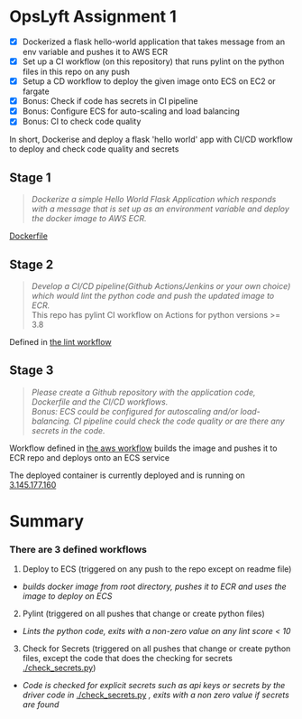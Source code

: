 # OpsLyft Assignment 1

- [x] Dockerized a flask hello-world application that takes message from an env variable and pushes it to AWS ECR
- [x] Set up a CI workflow (on this repository) that runs pylint on the python files in this repo on any push 
- [x] Setup a CD workflow to deploy the given image onto ECS on EC2 or fargate
- [x] Bonus: Check if code has secrets in CI pipeline
- [x] Bonus: Configure ECS for auto-scaling and load balancing
- [x] Bonus: CI to check code quality

In short, Dockerise and deploy a flask 'hello world' app with CI/CD workflow to deploy and check code quality and secrets

## Stage 1
> *Dockerize a simple Hello World Flask Application which responds with a message that is set up as an environment variable and deploy the docker image to AWS ECR.*

[Dockerfile](Dockerfile)

## Stage 2
> *Develop a CI/CD pipeline(Github Actions/Jenkins or your own choice) which would lint the python code and push the updated image to ECR.* <br />This repo has pylint CI workflow on Actions for python versions >= 3.8

Defined in [the lint workflow](.github/workflows/pylint.yml)

## Stage 3
> *Please create a Github repository with the application code, Dockerfile and the CI/CD workflows.*<br />*Bonus: ECS could be configured for autoscaling and/or load-balancing. CI pipeline could check the code quality or are there any secrets in the code.*

Workflow defined in [the aws workflow](.github/workflows/aws.yml) builds the image and pushes it to ECR repo and deploys onto an ECS service

The deployed container is currently deployed and is running on [3.145.177.160](http://3.145.177.160:5000/)

# Summary
### There are 3 defined workflows
1. Deploy to ECS (triggered on any push to the repo except on readme file) <br /> 
  - *builds docker image from root directory, pushes it to ECR and uses the image to deploy on ECS* <br />
2. Pylint (triggered on all pushes that change or create python files) <br />
  - *Lints the python code, exits with a non-zero value on any lint score < 10* <br />
3. Check for Secrets (triggered on all pushes that change or create python files, except the code that does the checking for secrets [./check_secrets.py](check_secrets.py)) <br />
  - *Code is checked for explicit secrets such as api keys or secrets by the driver code in* [./check_secrets.py](check_secrets.py) *, exits with a non zero value if secrets are found* <br />
